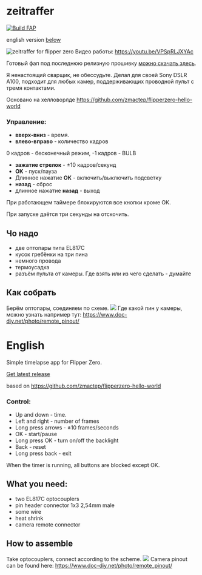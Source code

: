 
# zeitraffer

[![Build FAP](https://github.com/theageoflove/flipperzero-zeitraffer/actions/workflows/build.yml/badge.svg?branch=main)](https://github.com/theageoflove/flipperzero-zeitraffer/actions/workflows/build.yml)

english version [below](#eng)

![zeitraffer for flipper zero](https://theageoflove.ru/uploads/2022/11/photo_2022-11-10_15-54-25.jpg)
Видео работы: https://youtu.be/VPSpRLJXYAc

Готовый фап под последнюю релизную прошивку [можно скачать здесь](https://nightly.link/theageoflove/flipperzero-zeitraffer/workflows/build/main/zeitraffer.fap.zip).

Я ненастоящий сварщик, не обессудьте. Делал для своей Sony DSLR A100, подходит для любых камер, поддерживающих проводной пульт с тремя контактами.

Основано на хелловорлде https://github.com/zmactep/flipperzero-hello-world

### Управление: 

 - **вверх-вниз** - время.
 - **влево-вправо** - количество кадров
 
 0 кадров - бесконечный режим, -1 кадров - BULB
 - **зажатие стрелок** - ±10 кадров/секунд
 - **ОК** - пуск/пауза
 - Длинное нажатие **ОК** - включить/выключить подсветку
 - **назад** - сброс
 - длинное нажатие **назад** - выход

При работающем таймере блокируются все кнопки кроме ОК.

При запуске даётся три секунды на отскочить.

## Чо надо
 - две оптопары типа EL817C
 - кусок гребёнки на три пина
 - немного провода
 - термоусадка
 - разъём пульта от камеры. Где взять или из чего сделать - думайте

## Как собрать
Берём оптопары, соединяем по схеме. 
![](https://theageoflove.ru/uploads/2022/11/camera_cable.jpg)
Где какой пин у камеры, можно узнать например тут: https://www.doc-diy.net/photo/remote_pinout/

# <a name="eng"></a>English
Simple timelapse app for Flipper Zero.

[Get latest release](https://nightly.link/theageoflove/flipperzero-zeitraffer/workflows/build/main/zeitraffer.fap.zip)

based on https://github.com/zmactep/flipperzero-hello-world

### Control:
 - Up and down - time. 
 - Left and right - number of frames 
 - Long press arrows - ±10 frames/seconds 
 - OK - start/pause 
 - Long press OK - turn on/off the backlight 
 - Back - reset 
 - Long press back - exit

When the timer is running, all buttons are blocked except OK.

## What you need:
  - two EL817C optocouplers
  - pin header connector 1x3 2,54mm male
  - some wire
  - heat shrink
  - camera remote connector
## How to assemble
Take optocouplers, connect according to the scheme.
![](https://theageoflove.ru/uploads/2022/11/camera_cable_en.jpg)
Camera pinout can be found here: https://www.doc-diy.net/photo/remote_pinout/
